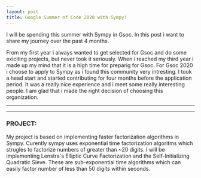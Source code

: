 ```yaml
---
layout: post
title: Google Summer of Code 2020 with Sympy!
---
```

I will be spending this summer with Sympy in Gsoc. In this post i want to share my journey over the past 4 months.

From my first year i always wanted to get selected for Gsoc and do some exiciting projects, but never took it seriously. When i reached  my third year i made up my mind that it is a high time for preparig for Gsoc. For Gsoc 2020 i choose to apply to Sympy as i found this community very intresting. I took a head start and started contributing for four months before the application period. It was a really nice experience and i meet some really interesting people. I am glad that i made the right decision of choosing this organization.

----
****

### PROJECT:

My project is based on implementing faster factorization algorithms in Sympy. Curently sympy uses exponential time factorization algoritms which strugles to factorize numbers of greater than ~20 digits. I will be implementing Lenstra's Elliptic Curve Factorization and the Self-Initializing Quadratic Sieve. These are sub-exponential time algorithms which can easily factor number of less than 50 digits within seconds.
